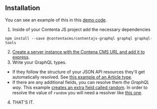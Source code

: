 ## Installation
You can see an example of this in this [demo code](https://github.com/contentacms/contentajs/compare/92c92c1e29c0a694d8bb3d25568cfb58bdd8345c...graphql-example-code?expand=1#files).
1. Inside of your Contenta JS project add the necessary dependencies
```
npm install --save @contentacms/contentajs-graphql graphql graphql-tools
```
2. [Create a server instance with the Contena CMS URL and add it to express](https://github.com/contentacms/contentajs/compare/92c92c1e29c0a694d8bb3d25568cfb58bdd8345c...graphql-example-code?expand=1#diff-f4fed62a72fc59b66a2183017cc4b9cb).
3. Write your GraphQL types.
  - If they follow the structure of your JSON API resources they'll get automatically resolved. See [this example of an Article type](https://github.com/contentacms/contentajs/compare/92c92c1e29c0a694d8bb3d25568cfb58bdd8345c...graphql-example-code?expand=1#diff-da57a422b90e697b0a5bbe0a11699b7a).
  - If there are any additional fields, you can resolve them _the GraphQL way_. This example [creates an extra field called random](https://github.com/contentacms/contentajs/compare/92c92c1e29c0a694d8bb3d25568cfb58bdd8345c...graphql-example-code?expand=1#diff-2be3149c012f9a61fb6bbd290edde707R9).
    In order to resolve the value of `random` you will need a resolver like [this one](https://github.com/contentacms/contentajs/compare/92c92c1e29c0a694d8bb3d25568cfb58bdd8345c...graphql-example-code?expand=1#diff-895614263fb87c38476aeb8dad289b12).
4. THAT'S IT.
